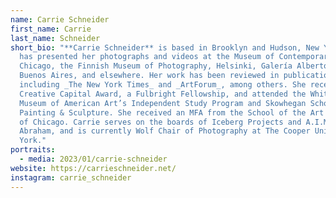 ```yaml
---
name: Carrie Schneider
first_name: Carrie
last_name: Schneider
short_bio: "**Carrie Schneider** is based in Brooklyn and Hudson, New York. She
  has presented her photographs and videos at the Museum of Contemporary Art,
  Chicago, the Finnish Museum of Photography, Helsinki, Galería Alberto Sendros,
  Buenos Aires, and elsewhere. Her work has been reviewed in publications
  including _The New York Times_ and _ArtForum_, among others. She received a
  Creative Capital Award, a Fulbright Fellowship, and attended the Whitney
  Museum of American Art’s Independent Study Program and Skowhegan School of
  Painting & Sculpture. She received an MFA from the School of the Art Institute
  of Chicago. Carrie serves on the boards of Iceberg Projects and A.I.M by Kyle
  Abraham, and is currently Wolf Chair of Photography at The Cooper Union in New
  York."
portraits:
  - media: 2023/01/carrie-schneider
website: https://carrieschneider.net/
instagram: carrie_schneider
---
```

